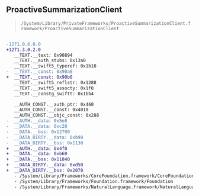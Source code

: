 ## ProactiveSummarizationClient

> `/System/Library/PrivateFrameworks/ProactiveSummarizationClient.framework/ProactiveSummarizationClient`

```diff

-1271.0.6.0.0
+1271.3.0.2.0
   __TEXT.__text: 0x90894
   __TEXT.__auth_stubs: 0x13a0
   __TEXT.__swift5_typeref: 0x1b10
-  __TEXT.__const: 0x90a8
+  __TEXT.__const: 0x90b0
   __TEXT.__swift5_reflstr: 0x1288
   __TEXT.__swift5_assocty: 0x1f8
   __TEXT.__constg_swiftt: 0x1bb4

   __AUTH_CONST.__auth_ptr: 0x460
   __AUTH_CONST.__const: 0x4018
   __AUTH_CONST.__objc_const: 0x288
-  __AUTH.__data: 0x5e8
-  __DATA.__data: 0xc20
-  __DATA.__bss: 0x12700
-  __DATA_DIRTY.__data: 0xb98
-  __DATA_DIRTY.__bss: 0x1130
+  __AUTH.__data: 0x4f0
+  __DATA.__data: 0xb60
+  __DATA.__bss: 0x11840
+  __DATA_DIRTY.__data: 0xd50
+  __DATA_DIRTY.__bss: 0x2070
   - /System/Library/Frameworks/CoreFoundation.framework/CoreFoundation
   - /System/Library/Frameworks/Foundation.framework/Foundation
   - /System/Library/Frameworks/NaturalLanguage.framework/NaturalLanguage

```
